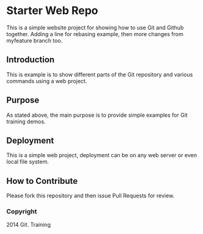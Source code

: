 # Starter Web Repo

This is a simple website project for showing how to use Git and Github together. Adding a line for rebasing example, then more changes from myfeature branch too.
## Introduction

This is example is to show different parts of the Git repository and various commands using a web project.

## Purpose

As stated above, the main purpose is to provide simple examples for Git training demos.

## Deployment

This is a simple web project, deployment can be on any web server or even local file system.

## How to Contribute

Please fork this repository and then issue Pull Requests for review.

### Copyright

2014 Git. Training 